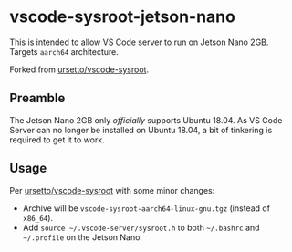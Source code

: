 # vscode-sysroot-jetson-nano

This is intended to allow VS Code server to run on Jetson Nano 2GB. Targets `aarch64` architecture.

Forked from [ursetto/vscode-sysroot](https://github.com/ursetto/vscode-sysroot).

## Preamble

The Jetson Nano 2GB only *officially* supports Ubuntu 18.04. As VS Code Server can no longer be installed on Ubuntu 18.04, a bit of tinkering is required to get it to work.

## Usage

Per [ursetto/vscode-sysroot](https://github.com/ursetto/vscode-sysroot) with some minor changes:

* Archive will be `vscode-sysroot-aarch64-linux-gnu.tgz` (instead of `x86_64`).
* Add `source ~/.vscode-server/sysroot.h` to both `~/.bashrc` and `~/.profile` on the Jetson Nano.
